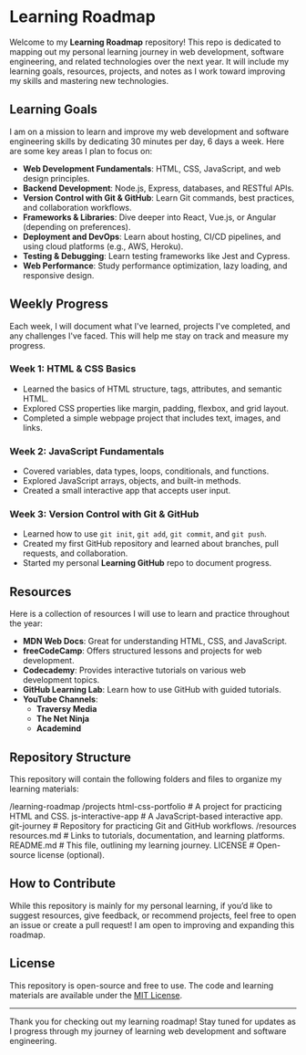 # Learning Roadmap

Welcome to my **Learning Roadmap** repository! This repo is dedicated to mapping out my personal learning journey in web development, software engineering, and related technologies over the next year. It will include my learning goals, resources, projects, and notes as I work toward improving my skills and mastering new technologies.

## Learning Goals
I am on a mission to learn and improve my web development and software engineering skills by dedicating 30 minutes per day, 6 days a week. Here are some key areas I plan to focus on:

- **Web Development Fundamentals**: HTML, CSS, JavaScript, and web design principles.
- **Backend Development**: Node.js, Express, databases, and RESTful APIs.
- **Version Control with Git & GitHub**: Learn Git commands, best practices, and collaboration workflows.
- **Frameworks & Libraries**: Dive deeper into React, Vue.js, or Angular (depending on preferences).
- **Deployment and DevOps**: Learn about hosting, CI/CD pipelines, and using cloud platforms (e.g., AWS, Heroku).
- **Testing & Debugging**: Learn testing frameworks like Jest and Cypress.
- **Web Performance**: Study performance optimization, lazy loading, and responsive design.

## Weekly Progress
Each week, I will document what I've learned, projects I've completed, and any challenges I've faced. This will help me stay on track and measure my progress.

### Week 1: HTML & CSS Basics
- Learned the basics of HTML structure, tags, attributes, and semantic HTML.
- Explored CSS properties like margin, padding, flexbox, and grid layout.
- Completed a simple webpage project that includes text, images, and links.

### Week 2: JavaScript Fundamentals
- Covered variables, data types, loops, conditionals, and functions.
- Explored JavaScript arrays, objects, and built-in methods.
- Created a small interactive app that accepts user input.

### Week 3: Version Control with Git & GitHub
- Learned how to use `git init`, `git add`, `git commit`, and `git push`.
- Created my first GitHub repository and learned about branches, pull requests, and collaboration.
- Started my personal **Learning GitHub** repo to document progress.

## Resources
Here is a collection of resources I will use to learn and practice throughout the year:
- **MDN Web Docs**: Great for understanding HTML, CSS, and JavaScript.
- **freeCodeCamp**: Offers structured lessons and projects for web development.
- **Codecademy**: Provides interactive tutorials on various web development topics.
- **GitHub Learning Lab**: Learn how to use GitHub with guided tutorials.
- **YouTube Channels**:
  - **Traversy Media**
  - **The Net Ninja**
  - **Academind**

## Repository Structure
This repository will contain the following folders and files to organize my learning materials:

/learning-roadmap
  /projects
    html-css-portfolio          # A project for practicing HTML and CSS.
    js-interactive-app          # A JavaScript-based interactive app.
    git-journey                 # Repository for practicing Git and GitHub workflows.
  /resources
    resources.md                # Links to tutorials, documentation, and learning platforms.
  README.md                     # This file, outlining my learning journey.
  LICENSE                       # Open-source license (optional).

## How to Contribute
While this repository is mainly for my personal learning, if you’d like to suggest resources, give feedback, or recommend projects, feel free to open an issue or create a pull request! I am open to improving and expanding this roadmap.

## License
This repository is open-source and free to use. The code and learning materials are available under the [MIT License](LICENSE).

---

Thank you for checking out my learning roadmap! Stay tuned for updates as I progress through my journey of learning web development and software engineering.
